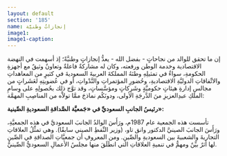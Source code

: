 ```yaml
---
layout: default
section: '185'
name: إنجازاتٌ وطنيَّة
image1: 
image1-caption: 
---
```


إن ما تحقق للوالد من نجاحاتٍ - بفضل الله - يعدُّ إنجازاتٍ وطنيَّةً؛ إذ أسهمت في النهضة الاقتصادية وخدمة الوطن ورفعته، وكان له مشاركةٌ فاعلةٌ وتعاونٌ وثيقٌ مع أجهزةِ الحكومةِ، سواءٌ في تمثيلِهِ وطنَهُ المملكةَ العربيةَ السعوديةَ في كثيرٍ من المعاهداتِ والاتِّفاقاتِ الدوليَّةِ الاقتصاديةِ، وحُضورِ المؤتمراتِ والنَّدْواتِ، أو في عُضويتِهِ لعَشَراتٍ من مجالسِ إدارةِ هيئاتٍ حكوميَّةٍ وشَرِكاتٍ ومؤسَّساتٍ، وقد توَّج ذلك بحُصولِهِ على وِسامِ الملكِ عبدِالعزيزِ منَ الدَّرجَةِ الأولى، ودونَكُم نماذجَ ممَّا تولاَّه من المناصِبِ المهمَّة:

**رئيسُ الجانبِ السعوديِّ في «جَمعيَّة الصَّداقةِ السعوديةِ الصِّينية»:**

تأسست هذه الجمعية عام 1987م، ورَأَسَ الوالدُ الجانبَ السعوديَّ في هذه الجمعيَّةِ، ورَأَسَ الجانبَ الصينيَّ الدكتور وانق تاو، (وزير النِّفطِ الصيني سابقًا). وهي تمثِّلُ العلاقاتِ التجاريةَ والشعبيةَ بين السعوديةِ والصِّينِ. ومن المعروفِ أن جمعيَّاتِ الصداقةِ في الصِّين لها أثرٌ بيِّنٌ ومهمٌّ في تنميةِ العلاقاتِ التي انطَلَقَ منها مجلسُ الأعمالِ السعوديُّ الصِّينيُّ.
